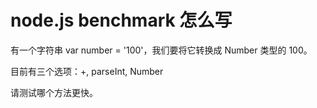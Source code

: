 # node.js benchmark 怎么写

有一个字符串 var number = '100'，我们要将它转换成 Number 类型的 100。

目前有三个选项：+, parseInt, Number

请测试哪个方法更快。